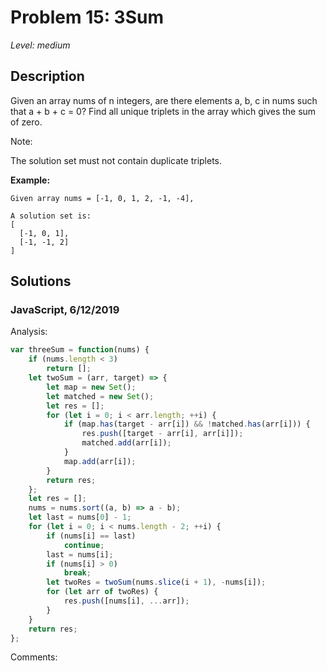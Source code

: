 # Problem 15: 3Sum
*Level: medium*
## Description
Given an array nums of n integers, are there elements a, b, c in nums such that a + b + c = 0? Find all unique triplets in the array which gives the sum of zero.

Note:

The solution set must not contain duplicate triplets.

**Example:**
```
Given array nums = [-1, 0, 1, 2, -1, -4],

A solution set is:
[
  [-1, 0, 1],
  [-1, -1, 2]
]
```
## Solutions
### JavaScript, 6/12/2019
Analysis:
```js
var threeSum = function(nums) {
    if (nums.length < 3)
        return [];
    let twoSum = (arr, target) => {
        let map = new Set();
        let matched = new Set();
        let res = [];
        for (let i = 0; i < arr.length; ++i) {
            if (map.has(target - arr[i]) && !matched.has(arr[i])) {
                res.push([target - arr[i], arr[i]]);
                matched.add(arr[i]);
            }
            map.add(arr[i]);
        }
        return res;
    };
    let res = [];
    nums = nums.sort((a, b) => a - b);
    let last = nums[0] - 1;
    for (let i = 0; i < nums.length - 2; ++i) {
        if (nums[i] == last)
            continue;
        last = nums[i];
        if (nums[i] > 0)
            break;
        let twoRes = twoSum(nums.slice(i + 1), -nums[i]);
        for (let arr of twoRes) {
            res.push([nums[i], ...arr]);
        }
    }
    return res;
};
```
Comments: